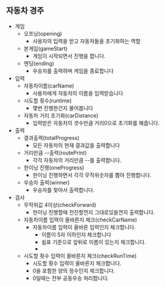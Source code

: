## 자동차 경주
* 게임
  * 오프닝(opening)
    * 사용자의 입력을 받고 자동차들을 초기화하는 역할
  * 본게임(gameStart)
    * 게임이 시작되면서 진행을 합니다.
  * 엔딩(ending)
    * 우승자를 출력하며 게임을 종료합니다
* 입력
  * 자동차이름(carName)
    * 사용자에게 자동차의 이름을 입력받습니다
  * 시도할 횟수(runtime)
    * 몇번 진행한건지 물어봅니다
  * 자동차 거리 초기화(carDistance)
    * 입력받은 자동차의 갯수만큼 거리0으로 초기화를 해줍니다.
* 출력
  * 결과출력(totalProgress)
    * 모든 자동차의 현재 결과값을 출력합니다
  * 거리만큼 --출력(routePrint)
    * 각각 자동차의 거리만큼 --를 출력합니다.
  * 한이닝 진행(oneProgress)
    * 한이닝 진행하면서 각각 무작위숫자를 뽑아 진행합니다.
  * 우승자 출력(winner)
    * 우승자를 찾아서 출력합니다.
* 검사
  * 무작위값 4이상(checkForward)
    * 한이닝 진행할때 전진할껀지 그대로있을껀지 출력합니다.
  * 자동차이름 입력이 올바른지 체크(checkCarName)
    * 자동차이름 입력이 올바른 입력인지 체크합니다.
      * 이름이 5자 이하인지 체크합니다
      * 쉼표 기준으로 앞뒤로 이름이 있는지 체크합니다.
      * 
  * 시도할 횟수 입력이 올바른지 체크(checkRunTime)
    *  시도할 횟수 입력이 올바른지 체크합니다.
      * 0을 포함한 양의 정수인지 체크합니다.
      * 0일때는 전부 공동우승 처리합니다.
